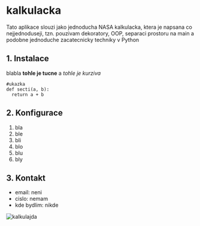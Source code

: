 # kalkulacka
Tato aplikace slouzi jako jednoducha NASA kalkulacka, ktera je napsana co nejjednoduseji, tzn. pouzivam dekoratory, OOP, separaci prostoru na main a podobne jednoduche zacatecnicky techniky v Python

## 1. Instalace
blabla **tohle je tucne** a *tohle je kurziva*
```
#ukazka
def secti(a, b):
  return a + b
```

## 2. Konfigurace
1. bla
2. ble
3. bli
4. blo
5. blu
6. bly

## 3. Kontakt
* email: neni
* cislo: nemam
* kde bydlim: nikde

<img src="https://cdn.alza.cz/ImgW.ashx?fd=f5&cd=QS771y5" alt="kalkulajda">
